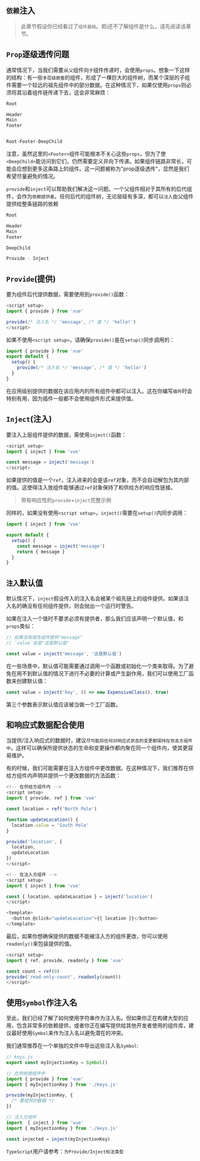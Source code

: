 ## `依赖`注入

> 此章节假设你已经看过了`组件基础`。若i还不了解组件是什么，请先阅读该章节。

## `Prop`逐级透传问题

通常情况下，当我们需要从`父`组件向`子`组件传递时，会使用`props`。想象一下这样的结构：有一些`多层级嵌套`的组件，形成了一棵巨大的组件树，而某个深层的子组件需要一个较远的祖先组件中的部分数据。在这种情况下，如果仅使用`props`则必须将其沿着组件链传递下去，这会非常麻烦：

```js
Root

Header
Main
Footer


Root-Footer-DeepChild
```
注意，虽然这里的`<Footer>`组件可能根本不关心这些`props`，但为了使`<DeepChild>`能访问到它们，仍然需要定义并向下传递。如果组件链路非常长，可能会应想到更多这条路上的组件。这一问题被称为"prop逐级透传"，显然是我们希望尽量避免的情况。

`provide`和`inject`可以帮助我们解决这一问题。一个父组件相对于其所有的后代组件，会作为`依赖提供者`。任何后代的组件树，无论层级有多深，都可以`注入`由父组件提供给整条链路的依赖

```js
Root

Header
Main
Footer

DeepChild

Provide - Inject
```

## `Provide`(提供)

要为组件后代提供数据，需要使用到`provide()`函数：

```js
<script setup>
import { provide } from 'vue'

provide(/* 注入名 */ 'message', /* 值 */ 'hello!')
</script>
```
如果不使用`<script setup>`，请确保`provide()`是在`setup()`同步调用的：

```js
import { provide } from 'vue'
export default {
  setup() {
    provide(/* 注入名 */ 'message', /* 值 */ 'hello!')
  }
}
```
在应用级别提供的数据在该应用内的所有组件中都可以注入。这在你编写`插件`时会特别有用，因为插件一般都不会使用组件形式来提供值。

## `Inject`(注入)

要注入上层组件提供的数据，需使用`inject()`函数：

```js
<script setup>
import { inject } from 'vue'

const message = inject('message')
</script>
```
如果提供的值是一个`ref`，注入进来的会是该`ref`对象，而不会自动解包为其内部的值。这使得注入放组件能够通过`ref`对象保持了和供给方的响应性链接。

> 带有响应性的`provide`+`inject`完整示例

同样的，如果没有使用`<script setup>`，`inject()`需要在`setup()`内同步调用：

```js
import { inject } from 'vue'

export default {
  setup() {
    const message = inject('message')
    return { message }
  }
}
```
## `注入`默认值

默认情况下，`inject`假设传入的注入名会被某个祖先链上的组件提供。如果该注入名的确没有任何组件提供，则会抛出一个运行时警告。

如果在注入一个值时不要求必须有提供者，那么我们应该声明一个默认值，和`props`类似：

```js
// 如果没有祖先组件提供"message"
// `value`会是"这是默认值"

const value = inject('message', '这是默认值')
```
在一些场景中，默认值可能需要通过调用一个函数或初始化一个类来取得。为了避免在用不到默认值的情况下进行不必要的计算或产生副作用，我们可以使用工厂函数来创建默认值：

```js
const value = inject('key', () => new ExpensiveClass(), true)
```
第三个参数表示默认值应该被当做一个工厂函数。

## 和响应式数据配合使用

当提供/注入响应式的数据时，建议`尽可能将任何对响应式状态的变更都保持在攻击方组件中`。这样可以确保所提供状态的生命和变更操作都内聚在同一个组件内，使其更容易维护。

有的时候，我们可能需要在注入方组件中更改数据。在这种情况下，我们推荐在供给方组件内声明并提供一个更改数据的方法函数：

```js
<!-- 在供给方组件内 -->
<script setup>
import { provide, ref } from 'vue'

const location = ref('North Pole')

function updateLocation() {
  location.value = 'South Pole'
}

provide('location', {
  location,
  updateLocation
})
</script>
```

```js
<!-- 在注入方组件 -->
<script setup>
import { inject } from 'vue'

const { location, updateLocation } = inject('location')
</script>

<template>
  <button @click="updateLocation">{{ location }}</button>
</template>
```
最后，如果你想确保提供的数据不能被注入方的组件更改，你可以使用`readonly()`来包装提供的值。

```js
<script setup>
import { ref, provide, readonly } from 'vue'

const count = ref(0)
provide('read-only-count', readonly(count))
</script>
```
## 使用`Symbol`作注入名

至此，我们已经了解了如何使用字符串作为注入名。但如果你正在构建大型的应用，包含非常多的依赖提供，或者你正在编写提供给其他开发者使用的组件库，建议最好使用`Symbol`来作为注入名以避免潜在的冲突。

我们通常推荐在一个单独的文件中导出这些注入名`Symbol`:

```js
// keys.js
export const myInjectionKey = Symbol()
```
```js
// 在供给放组件中
import { provide } from 'vue'
import { myInjectionKey } from './keys.js'

provide(myInjectionKey, {
  /* 要提供的数据 */
})
```
```js
// 注入方组件
import  { inject } from 'vue'
import { myInjectionKey } from './keys.js'

const injected = inject(myInjectionKey)
```

`TypeScript`用户请参考：`为Provide/Inject标注类型`